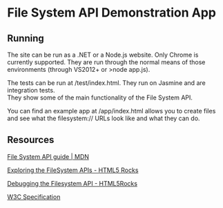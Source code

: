 File System API Demonstration App
=================================

Running
-------

The site can be run as a .NET or a Node.js website.  Only Chrome is currently supported.
They are run through the normal means of those environments (through VS2012+ or >node app.js).

The tests can be run at /test/index.html.  They run on Jasmine and are integration tests.  
They show some of the main functionality of the File System API.

You can find an example app at /app/index.html allows you to create files and see what the filesystem:// URLs look like and what they can do.

Resources
---------

[File System API guide | MDN](https://developer.mozilla.org/en-US/docs/WebGuide/API/File_System)

[Exploring the FileSystem APIs - HTML5 Rocks](http://www.html5rocks.com/en/tutorials/file/filesystem/)

[Debugging the Filesystem API - HTML5Rocks](http://updates.html5rocks.com/2011/08/Debugging-the-Filesystem-API)

[W3C Specification](http://www.w3.org/TR/file-system-api/)
